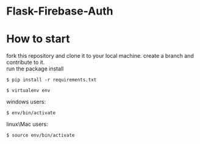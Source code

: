 # Flask-Firebase-Auth


# How to start

fork this repository and clone it to your local machine.
create a branch and contribute to it.
<br> run the package install

```
$ pip install -r requirements.txt
```

```
$ virtualenv env 
```
windows users:
```
$ env/bin/activate  
```

linux\Mac users:

```
$ source env/bin/activate
```
